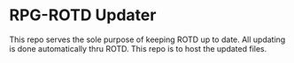 # RPG-ROTD Updater
This repo serves the sole purpose of keeping ROTD up to date.
All updating is done automatically thru ROTD.
This repo is to host the updated files.
